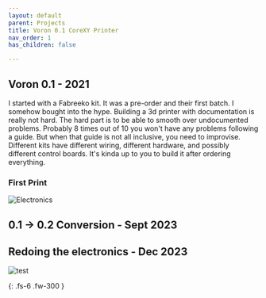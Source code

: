 ```yaml
---
layout: default
parent: Projects
title: Voron 0.1 CoreXY Printer
nav_order: 1
has_children: false

---
```


## [](#header-2)Voron 0.1 - 2021
I started with a Fabreeko kit. It was a pre-order and their first batch. I somehow bought into the hype. Building a 3d printer with documentation is really not hard. The hard part is to be able to smooth over undocumented problems. Probably 8 times out of 10 you won't have any problems following a guide. But when that guide is not all inclusive, you need to improvise.
Different kits have different wiring, different hardware, and possibly different control boards. It's kinda up to you to build it after ordering everything.

### [](#header-3)First Print
![Electronics](../images/voron/electronics-before.jpg)

## [](#header-2)0.1 -> 0.2 Conversion - Sept 2023


## [](#header-2)Redoing the electronics - Dec 2023

![test](/images/voron/electronics-before.jpg)

{: .fs-6 .fw-300 }